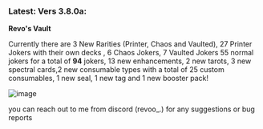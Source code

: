 ### Latest: Vers 3.8.0a:

**Revo's Vault**

Currently there are 3 New Rarities (Printer, Chaos and Vaulted), 27 Printer Jokers with their own decks , 6 Chaos Jokers, 7 Vaulted Jokers 55 normal jokers for a total of **94** jokers, 13 new enhancements, 2 new tarots, 3 new spectral cards,2 new consumable types with a total of 25 custom consumables, 1 new seal, 1 new tag and 1 new booster pack!


![image](https://github.com/user-attachments/assets/68eb6121-092c-4882-b69b-1a7272910e5c)


you can reach out to me from discord (revoo_.) for any suggestions or bug reports

